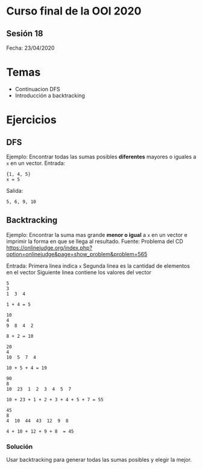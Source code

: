 # Curso final de la OOI 2020

## Sesión 18
Fecha: 23/04/2020

# Temas
- Continuacion DFS
- Introducción a backtracking

# Ejercicios

## DFS
Ejemplo: Encontrar todas las sumas posibles **diferentes** mayores o iguales a `x` en un vector.
Entrada:
```
{1, 4, 5}
x = 5
```
Salida:
```
5, 6, 9, 10
```

## Backtracking
Ejemplo: Encontrar la suma mas grande **menor o igual** a `x` en un vector e imprimir la forma en que se llega al resultado.
Fuente: Problema del CD https://onlinejudge.org/index.php?option=onlinejudge&page=show_problem&problem=565

Entrada:
Primera linea indica `x`
Segunda linea es la cantidad de elementos en el vector
Siguiente linea contiene los valores del vector

```
5
3
1  3  4

1 + 4 = 5
```
```
10
4
9  8  4  2

8 + 2 = 10
```
```
20
4
10  5  7  4

10 + 5 + 4 = 19
```
```
90
8
10  23  1  2  3  4  5  7

10 + 23 + 1 + 2 + 3 + 4 + 5 + 7 = 55
```
```
45
8
4  10  44  43  12  9  8  

4 + 10 + 12 + 9 + 8  = 45
```

### Solución
Usar backtracking para generar todas las sumas posibles y elegir la mejor.
